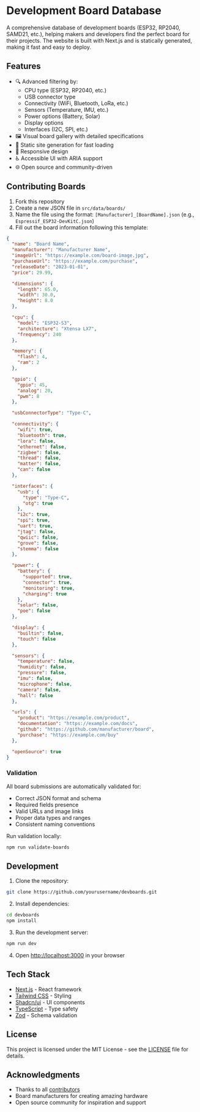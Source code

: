 # Development Board Database

A comprehensive database of development boards (ESP32, RP2040, SAMD21, etc.), helping makers and developers find the perfect board for their projects. The website is built with Next.js and is statically generated, making it fast and easy to deploy.

## Features

- 🔍 Advanced filtering by:
  - CPU type (ESP32, RP2040, etc.)
  - USB connector type
  - Connectivity (WiFi, Bluetooth, LoRa, etc.)
  - Sensors (Temperature, IMU, etc.)
  - Power options (Battery, Solar)
  - Display options
  - Interfaces (I2C, SPI, etc.)
- 🖼️ Visual board gallery with detailed specifications
- 🚀 Static site generation for fast loading
- 📱 Responsive design
- ♿ Accessible UI with ARIA support
- 🌐 Open source and community-driven

## Contributing Boards

1. Fork this repository
2. Create a new JSON file in `src/data/boards/`
3. Name the file using the format: `[Manufacturer]_[BoardName].json` (e.g., `Espressif_ESP32-DevKitC.json`)
4. Fill out the board information following this template:

```json
{
  "name": "Board Name",
  "manufacturer": "Manufacturer Name",
  "imageUrl": "https://example.com/board-image.jpg",
  "purchaseUrl": "https://example.com/purchase",
  "releaseDate": "2023-01-01",
  "price": 29.99,

  "dimensions": {
    "length": 65.0,
    "width": 30.0,
    "height": 8.0
  },

  "cpu": {
    "model": "ESP32-S3",
    "architecture": "Xtensa LX7",
    "frequency": 240
  },

  "memory": {
    "flash": 4,
    "ram": 2
  },

  "gpio": {
    "gpio": 45,
    "analog": 20,
    "pwm": 8
  },

  "usbConnectorType": "Type-C",

  "connectivity": {
    "wifi": true,
    "bluetooth": true,
    "lora": false,
    "ethernet": false,
    "zigbee": false,
    "thread": false,
    "matter": false,
    "can": false
  },

  "interfaces": {
    "usb": {
      "type": "Type-C",
      "otg": true
    },
    "i2c": true,
    "spi": true,
    "uart": true,
    "jtag": false,
    "qwiic": false,
    "grove": false,
    "stemma": false
  },

  "power": {
    "battery": {
      "supported": true,
      "connector": true,
      "monitoring": true,
      "charging": true
    },
    "solar": false,
    "poe": false
  },

  "display": {
    "builtin": false,
    "touch": false
  },

  "sensors": {
    "temperature": false,
    "humidity": false,
    "pressure": false,
    "imu": false,
    "microphone": false,
    "camera": false,
    "hall": false
  },

  "urls": {
    "product": "https://example.com/product",
    "documentation": "https://example.com/docs",
    "github": "https://github.com/manufacturer/board",
    "purchase": "https://example.com/buy"
  },

  "openSource": true
}
```

### Validation

All board submissions are automatically validated for:

- Correct JSON format and schema
- Required fields presence
- Valid URLs and image links
- Proper data types and ranges
- Consistent naming conventions

Run validation locally:

```bash
npm run validate-boards
```

## Development

1. Clone the repository:

```bash
git clone https://github.com/yourusername/devboards.git
```

2. Install dependencies:

```bash
cd devboards
npm install
```

3. Run the development server:

```bash
npm run dev
```

4. Open [http://localhost:3000](http://localhost:3000) in your browser

## Tech Stack

- [Next.js](https://nextjs.org/) - React framework
- [Tailwind CSS](https://tailwindcss.com/) - Styling
- [Shadcn/ui](https://ui.shadcn.com/) - UI components
- [TypeScript](https://www.typescriptlang.org/) - Type safety
- [Zod](https://zod.dev/) - Schema validation

## License

This project is licensed under the MIT License - see the [LICENSE](LICENSE) file for details.

## Acknowledgments

- Thanks to all [contributors](https://github.com/olipayne/devboards.dev/graphs/contributors)
- Board manufacturers for creating amazing hardware
- Open source community for inspiration and support
